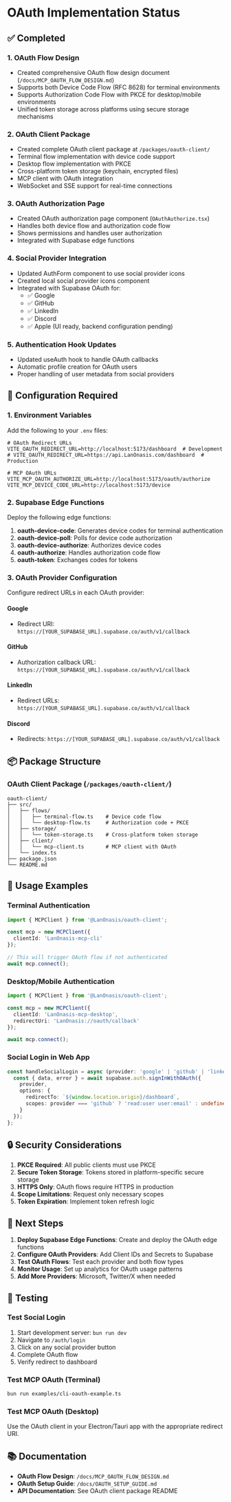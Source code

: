 # OAuth Implementation Status

## ✅ Completed

### 1. OAuth Flow Design
- Created comprehensive OAuth flow design document (`/docs/MCP_OAUTH_FLOW_DESIGN.md`)
- Supports both Device Code Flow (RFC 8628) for terminal environments
- Supports Authorization Code Flow with PKCE for desktop/mobile environments
- Unified token storage across platforms using secure storage mechanisms

### 2. OAuth Client Package
- Created complete OAuth client package at `/packages/oauth-client/`
- Terminal flow implementation with device code support
- Desktop flow implementation with PKCE
- Cross-platform token storage (keychain, encrypted files)
- MCP client with OAuth integration
- WebSocket and SSE support for real-time connections

### 3. OAuth Authorization Page
- Created OAuth authorization page component (`OAuthAuthorize.tsx`)
- Handles both device flow and authorization code flow
- Shows permissions and handles user authorization
- Integrated with Supabase edge functions

### 4. Social Provider Integration
- Updated AuthForm component to use social provider icons
- Created local social provider icons component
- Integrated with Supabase OAuth for:
  - ✅ Google
  - ✅ GitHub  
  - ✅ LinkedIn
  - ✅ Discord
  - ✅ Apple (UI ready, backend configuration pending)

### 5. Authentication Hook Updates
- Updated useAuth hook to handle OAuth callbacks
- Automatic profile creation for OAuth users
- Proper handling of user metadata from social providers

## 🔧 Configuration Required

### 1. Environment Variables
Add the following to your `.env` files:

```env
# OAuth Redirect URLs
VITE_OAUTH_REDIRECT_URL=http://localhost:5173/dashboard  # Development
# VITE_OAUTH_REDIRECT_URL=https://api.LanOnasis.com/dashboard  # Production

# MCP OAuth URLs
VITE_MCP_OAUTH_AUTHORIZE_URL=http://localhost:5173/oauth/authorize
VITE_MCP_DEVICE_CODE_URL=http://localhost:5173/device
```

### 2. Supabase Edge Functions
Deploy the following edge functions:

1. **oauth-device-code**: Generates device codes for terminal authentication
2. **oauth-device-poll**: Polls for device code authorization
3. **oauth-device-authorize**: Authorizes device codes
4. **oauth-authorize**: Handles authorization code flow
5. **oauth-token**: Exchanges codes for tokens

### 3. OAuth Provider Configuration
Configure redirect URLs in each OAuth provider:

#### Google
- Redirect URI: `https://[YOUR_SUPABASE_URL].supabase.co/auth/v1/callback`

#### GitHub  
- Authorization callback URL: `https://[YOUR_SUPABASE_URL].supabase.co/auth/v1/callback`

#### LinkedIn
- Redirect URLs: `https://[YOUR_SUPABASE_URL].supabase.co/auth/v1/callback`

#### Discord
- Redirects: `https://[YOUR_SUPABASE_URL].supabase.co/auth/v1/callback`

## 📦 Package Structure

### OAuth Client Package (`/packages/oauth-client/`)
```
oauth-client/
├── src/
│   ├── flows/
│   │   ├── terminal-flow.ts    # Device code flow
│   │   └── desktop-flow.ts     # Authorization code + PKCE
│   ├── storage/
│   │   └── token-storage.ts    # Cross-platform token storage
│   ├── client/
│   │   └── mcp-client.ts       # MCP client with OAuth
│   └── index.ts
├── package.json
└── README.md
```

## 🚀 Usage Examples

### Terminal Authentication
```typescript
import { MCPClient } from '@LanOnasis/oauth-client';

const mcp = new MCPClient({
  clientId: 'LanOnasis-mcp-cli'
});

// This will trigger OAuth flow if not authenticated
await mcp.connect();
```

### Desktop/Mobile Authentication
```typescript
import { MCPClient } from '@LanOnasis/oauth-client';

const mcp = new MCPClient({
  clientId: 'LanOnasis-mcp-desktop',
  redirectUri: 'LanOnasis://oauth/callback'
});

await mcp.connect();
```

### Social Login in Web App
```typescript
const handleSocialLogin = async (provider: 'google' | 'github' | 'linkedin' | 'discord') => {
  const { data, error } = await supabase.auth.signInWithOAuth({
    provider,
    options: {
      redirectTo: `${window.location.origin}/dashboard`,
      scopes: provider === 'github' ? 'read:user user:email' : undefined,
    }
  });
};
```

## 🔒 Security Considerations

1. **PKCE Required**: All public clients must use PKCE
2. **Secure Token Storage**: Tokens stored in platform-specific secure storage
3. **HTTPS Only**: OAuth flows require HTTPS in production
4. **Scope Limitations**: Request only necessary scopes
5. **Token Expiration**: Implement token refresh logic

## 📝 Next Steps

1. **Deploy Supabase Edge Functions**: Create and deploy the OAuth edge functions
2. **Configure OAuth Providers**: Add Client IDs and Secrets to Supabase
3. **Test OAuth Flows**: Test each provider and both flow types
4. **Monitor Usage**: Set up analytics for OAuth usage patterns
5. **Add More Providers**: Microsoft, Twitter/X when needed

## 🧪 Testing

### Test Social Login
1. Start development server: `bun run dev`
2. Navigate to `/auth/login`
3. Click on any social provider button
4. Complete OAuth flow
5. Verify redirect to dashboard

### Test MCP OAuth (Terminal)
```bash
bun run examples/cli-oauth-example.ts
```

### Test MCP OAuth (Desktop)
Use the OAuth client in your Electron/Tauri app with the appropriate redirect URI.

## 📚 Documentation

- **OAuth Flow Design**: `/docs/MCP_OAUTH_FLOW_DESIGN.md`
- **OAuth Setup Guide**: `/docs/OAUTH_SETUP_GUIDE.md`
- **API Documentation**: See OAuth client package README